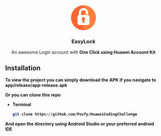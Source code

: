 <!-- PROJECT LOGO -->
<br />
<p align="center">
  <a href="https://github.com/Poufy/HuaweiCodingChallenge">
    <img src="app/src/main/res/drawable-v21/logoicon.png" alt="Logo" width="80" height="80">
  </a>

  <h3 align="center">EasyLock</h3>

  <p align="center">
    An awesome Login account with <strong> One Click <strong/> using Huawei Account Kit
    <br />
  </p>
</p>

## Installation

To view the project you can simply download the APK if you navigate to app/release/app-release.apk

Or you can clone this repo

* Terminal
  ```sh
  git clone https://github.com/Poufy/HuaweiCodingChallenge
  ```
  
And open the directory using Android Studio or your preferred android IDE